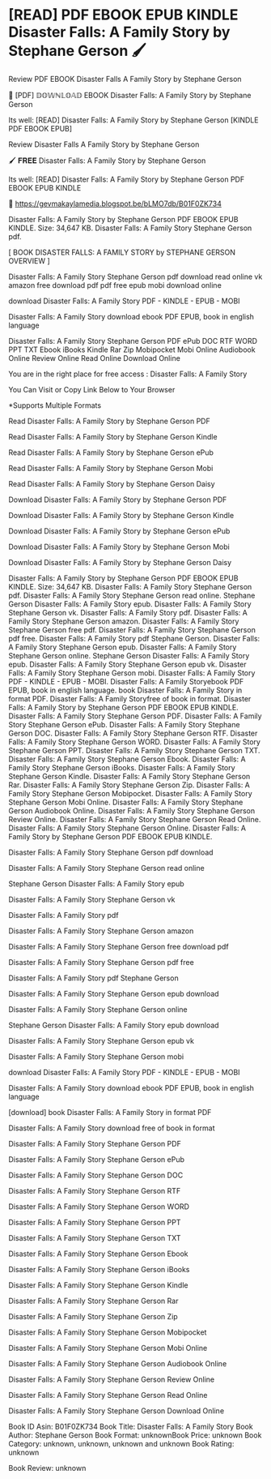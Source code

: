 # [READ] PDF EBOOK EPUB KINDLE Disaster Falls: A Family Story by  Stephane Gerson 🖌️
Review PDF EBOOK Disaster Falls A Family Story by Stephane Gerson

📧 [PDF] 𝔻𝕆𝕎ℕ𝕃𝕆𝔸𝔻 EBOOK Disaster Falls: A Family Story by Stephane Gerson

Its well: [READ] Disaster Falls: A Family Story by Stephane Gerson [KINDLE PDF EBOOK EPUB]


Review Disaster Falls A Family Story by Stephane Gerson

🖌️ 𝐅𝐑𝐄𝐄 Disaster Falls: A Family Story by Stephane Gerson

Its well: [READ] Disaster Falls: A Family Story by Stephane Gerson PDF EBOOK EPUB KINDLE



👋 https://gevmakaylamedia.blogspot.be/bLMO7db/B01F0ZK734



Disaster Falls: A Family Story by Stephane Gerson PDF EBOOK EPUB KINDLE. Size: 34,647 KB. Disaster Falls: A Family Story Stephane Gerson pdf.

[ BOOK DISASTER FALLS: A FAMILY STORY by STEPHANE GERSON OVERVIEW ]

Disaster Falls: A Family Story Stephane Gerson pdf download read online vk amazon free download pdf pdf free epub mobi download online

download Disaster Falls: A Family Story PDF - KINDLE - EPUB - MOBI

Disaster Falls: A Family Story download ebook PDF EPUB, book in english language

Disaster Falls: A Family Story Stephane Gerson PDF ePub DOC RTF WORD PPT TXT Ebook iBooks Kindle Rar Zip Mobipocket Mobi Online Audiobook Online Review Online Read Online Download Online

You are in the right place for free access : Disaster Falls: A Family Story

You Can Visit or Copy Link Below to Your Browser

*Supports Multiple Formats

Read Disaster Falls: A Family Story by Stephane Gerson PDF

Read Disaster Falls: A Family Story by Stephane Gerson Kindle

Read Disaster Falls: A Family Story by Stephane Gerson ePub

Read Disaster Falls: A Family Story by Stephane Gerson Mobi

Read Disaster Falls: A Family Story by Stephane Gerson Daisy

Download Disaster Falls: A Family Story by Stephane Gerson PDF

Download Disaster Falls: A Family Story by Stephane Gerson Kindle

Download Disaster Falls: A Family Story by Stephane Gerson ePub

Download Disaster Falls: A Family Story by Stephane Gerson Mobi

Download Disaster Falls: A Family Story by Stephane Gerson Daisy

Disaster Falls: A Family Story by Stephane Gerson PDF EBOOK EPUB KINDLE. Size: 34,647 KB. Disaster Falls: A Family Story Stephane Gerson pdf. Disaster Falls: A Family Story Stephane Gerson read online. Stephane Gerson Disaster Falls: A Family Story epub. Disaster Falls: A Family Story Stephane Gerson vk. Disaster Falls: A Family Story pdf. Disaster Falls: A Family Story Stephane Gerson amazon. Disaster Falls: A Family Story Stephane Gerson free pdf. Disaster Falls: A Family Story Stephane Gerson pdf free. Disaster Falls: A Family Story pdf Stephane Gerson. Disaster Falls: A Family Story Stephane Gerson epub. Disaster Falls: A Family Story Stephane Gerson online. Stephane Gerson Disaster Falls: A Family Story epub. Disaster Falls: A Family Story Stephane Gerson epub vk. Disaster Falls: A Family Story Stephane Gerson mobi. Disaster Falls: A Family Story PDF - KINDLE - EPUB - MOBI. Disaster Falls: A Family Storyebook PDF EPUB, book in english language. book Disaster Falls: A Family Story in format PDF. Disaster Falls: A Family Storyfree of book in format. Disaster Falls: A Family Story by Stephane Gerson PDF EBOOK EPUB KINDLE. Disaster Falls: A Family Story Stephane Gerson PDF. Disaster Falls: A Family Story Stephane Gerson ePub. Disaster Falls: A Family Story Stephane Gerson DOC. Disaster Falls: A Family Story Stephane Gerson RTF. Disaster Falls: A Family Story Stephane Gerson WORD. Disaster Falls: A Family Story Stephane Gerson PPT. Disaster Falls: A Family Story Stephane Gerson TXT. Disaster Falls: A Family Story Stephane Gerson Ebook. Disaster Falls: A Family Story Stephane Gerson iBooks. Disaster Falls: A Family Story Stephane Gerson Kindle. Disaster Falls: A Family Story Stephane Gerson Rar. Disaster Falls: A Family Story Stephane Gerson Zip. Disaster Falls: A Family Story Stephane Gerson Mobipocket. Disaster Falls: A Family Story Stephane Gerson Mobi Online. Disaster Falls: A Family Story Stephane Gerson Audiobook Online. Disaster Falls: A Family Story Stephane Gerson Review Online. Disaster Falls: A Family Story Stephane Gerson Read Online. Disaster Falls: A Family Story Stephane Gerson Online. Disaster Falls: A Family Story by Stephane Gerson PDF EBOOK EPUB KINDLE.

Disaster Falls: A Family Story Stephane Gerson pdf download

Disaster Falls: A Family Story Stephane Gerson read online

Stephane Gerson Disaster Falls: A Family Story epub

Disaster Falls: A Family Story Stephane Gerson vk

Disaster Falls: A Family Story pdf

Disaster Falls: A Family Story Stephane Gerson amazon

Disaster Falls: A Family Story Stephane Gerson free download pdf

Disaster Falls: A Family Story Stephane Gerson pdf free

Disaster Falls: A Family Story pdf Stephane Gerson

Disaster Falls: A Family Story Stephane Gerson epub download

Disaster Falls: A Family Story Stephane Gerson online

Stephane Gerson Disaster Falls: A Family Story epub download

Disaster Falls: A Family Story Stephane Gerson epub vk

Disaster Falls: A Family Story Stephane Gerson mobi

download Disaster Falls: A Family Story PDF - KINDLE - EPUB - MOBI

Disaster Falls: A Family Story download ebook PDF EPUB, book in english language

[download] book Disaster Falls: A Family Story in format PDF

Disaster Falls: A Family Story download free of book in format

Disaster Falls: A Family Story Stephane Gerson PDF

Disaster Falls: A Family Story Stephane Gerson ePub

Disaster Falls: A Family Story Stephane Gerson DOC

Disaster Falls: A Family Story Stephane Gerson RTF

Disaster Falls: A Family Story Stephane Gerson WORD

Disaster Falls: A Family Story Stephane Gerson PPT

Disaster Falls: A Family Story Stephane Gerson TXT

Disaster Falls: A Family Story Stephane Gerson Ebook

Disaster Falls: A Family Story Stephane Gerson iBooks

Disaster Falls: A Family Story Stephane Gerson Kindle

Disaster Falls: A Family Story Stephane Gerson Rar

Disaster Falls: A Family Story Stephane Gerson Zip

Disaster Falls: A Family Story Stephane Gerson Mobipocket

Disaster Falls: A Family Story Stephane Gerson Mobi Online

Disaster Falls: A Family Story Stephane Gerson Audiobook Online

Disaster Falls: A Family Story Stephane Gerson Review Online

Disaster Falls: A Family Story Stephane Gerson Read Online

Disaster Falls: A Family Story Stephane Gerson Download Online

Book ID Asin: B01F0ZK734
Book Title: Disaster Falls: A Family Story
Book Author: Stephane Gerson
Book Format: unknownBook Price: unknown
Book Category: unknown, unknown, unknown and unknown
Book Rating: unknown

Book Review: unknown
